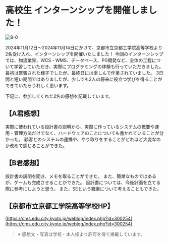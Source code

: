 # 高校生 インターンシップを開催しました！

![8-0](https://github.com/user-attachments/assets/cb731c9c-eceb-468d-8a72-cf6878cb218b)

2024年11月12日～2024年11月14日にかけて、京都市立京都工学院高等学校より2名受け入れ、インターンシップを開催いたしました！
今回のインターンシップでは、物流業界、WCS・WMS、データベース、PG開発など、全体の工程について学習していただき、実際にプログラミングの体験も行っていただきました。
最初は緊張された様子でしたが、最終日には楽しんで作業されていました。
3日間と短い期間ではありましたが、少しでも2人の将来に役立つ学びを得ることができていたらうれしく思います。

下記に、参加してくれた2名の感想を記載しています。

## 【A君感想】
 実際に使われている設計書の説明から、実際に作っているシステムの概要や運用・管理方法だけでなく、ハードウェアのことについても書かれていることが分かった。
 顧客とのシステムの連携や、やり取りをすることがどれほど大変なのか改めて感じることができた。

## 【B君感想】
 設計書の説明を聞き、メモを取ることができた。
また、簡単なものではあるが、ゲームも完成させることができた。
 設計書については、今後計画を立てる際に参考にしようと思う。
また、SEという職業について考えることもできた。


## 【京都市立京都工学院高等学校HP】
[https://cms.edu.city.kyoto.jp/weblog/index.php?id=300254](https://cms.edu.city.kyoto.jp/weblog/index.php?id=300254)  

> ※ 感想文・写真は学校・本人様より許可を得て掲載しています。
